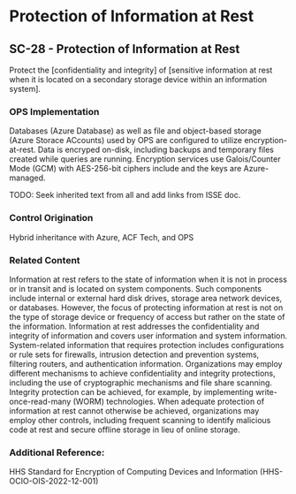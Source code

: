 # Protection of Information at Rest
## SC-28 - Protection of Information at Rest

Protect the [confidentiality and integrity] of [sensitive information at rest when it is located on a secondary storage device within an information system].

### OPS Implementation

Databases (Azure Database) as well as file and object-based storage (Azure Storace ACcounts) used by OPS are configured to utilize encryption-at-rest. Data is encryped on-disk, including backups and temporary files created while queries are running. Encryption services use Galois/Counter Mode (GCM) with AES-256-bit ciphers include and the keys are Azure-managed.

TODO: Seek inherited text from all and add links from ISSE doc.

### Control Origination

Hybrid inheritance with Azure, ACF Tech, and OPS

### Related Content

Information at rest refers to the state of information when it is not in process or in transit and is located on system components. Such components include internal or external hard disk drives, storage area network devices, or databases. However, the focus of protecting information at rest is not on the type of storage device or frequency of access but rather on the state of the information. Information at rest addresses the confidentiality and integrity of information and covers user information and system information. System-related information that requires protection includes configurations or rule sets for firewalls, intrusion detection and prevention systems, filtering routers, and authentication information. Organizations may employ different mechanisms to achieve confidentiality and integrity protections, including the use of cryptographic mechanisms and file share scanning. Integrity protection can be achieved, for example, by implementing write-once-read-many (WORM) technologies. When adequate protection of information at rest cannot otherwise be achieved, organizations may employ other controls, including frequent scanning to identify malicious code at rest and secure offline storage in lieu of online storage.

### Additional Reference:

HHS Standard for Encryption of Computing Devices and Information (HHS-OCIO-OIS-2022-12-001)
